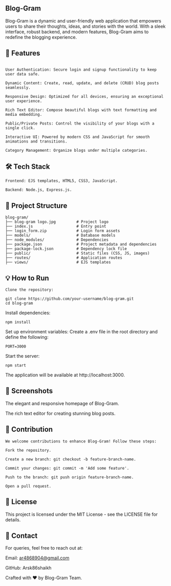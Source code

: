 ## Blog-Gram


Blog-Gram is a dynamic and user-friendly web application that empowers users to share their thoughts, ideas, and stories with the world. With a sleek interface, robust backend, and modern features, Blog-Gram aims to redefine the blogging experience.

## 🚀 Features
```

User Authentication: Secure login and signup functionality to keep user data safe.

Dynamic Content: Create, read, update, and delete (CRUD) blog posts seamlessly.

Responsive Design: Optimized for all devices, ensuring an exceptional user experience.

Rich Text Editor: Compose beautiful blogs with text formatting and media embedding.

Public/Private Posts: Control the visibility of your blogs with a single click.

Interactive UI: Powered by modern CSS and JavaScript for smooth animations and transitions.

Category Management: Organize blogs under multiple categories.
```

## 🛠️ Tech Stack
```
Frontend: EJS templates, HTML5, CSS3, JavaScript.

Backend: Node.js, Express.js.
```


## 📁 Project Structure
```
blog-gram/
├── blog-gram logo.jpg         # Project logo
├── index.js                   # Entry point
├── login_form.zip             # Login form assets
├── models/                    # Database models
├── node_modules/              # Dependencies
├── package.json               # Project metadata and dependencies
├── package-lock.json          # Dependency lock file
├── public/                    # Static files (CSS, JS, images)
├── routes/                    # Application routes
├── views/                     # EJS templates
```
## 💡 How to Run
```
Clone the repository:

git clone https://github.com/your-username/blog-gram.git
cd blog-gram
```

Install dependencies:
```
npm install
```

Set up environment variables:
Create a .env file in the root directory and define the following:
```
PORT=3000
```

Start the server:
```
npm start
```
The application will be available at http://localhost:3000.

## 🎨 Screenshots


The elegant and responsive homepage of Blog-Gram.


The rich text editor for creating stunning blog posts.

## 🤝 Contribution
```
We welcome contributions to enhance Blog-Gram! Follow these steps:

Fork the repository.

Create a new branch: git checkout -b feature-branch-name.

Commit your changes: git commit -m 'Add some feature'.

Push to the branch: git push origin feature-branch-name.

Open a pull request.
```
## 📜 License

This project is licensed under the MIT License - see the LICENSE file for details.

## 📧 Contact

For queries, feel free to reach out at:

Email: ar4868904@gmail.com

GitHub: Arsk86shaikh

Crafted with ❤️ by Blog-Gram Team.



